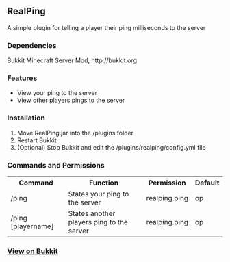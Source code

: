 <h2>RealPing</h2>

A simple plugin for telling a player their ping milliseconds to the server

<h3>Dependencies</h3>
Bukkit Minecraft Server Mod, http://bukkit.org

<h3>Features</h3>
<ul>
  <li>View your ping to the server</li>
  <li>View other players pings to the server</li>
</ul>
<h3>Installation</h3>
<ol>
  <li>Move RealPing.jar into the /plugins folder</li>
  <li>Restart Bukkit</li>
  <li>(Optional) Stop Bukkit and edit the /plugins/realping/config.yml file</li>
</ol>
<h3>Commands and Permissions</h3>
<table>
  <tbody>
    <tr>
      <th>Command</th>
      <th>Function</th>
      <th>Permission</th>
      <th>Default</th>
    </tr>
    <tr>
      <td>/ping</td>
      <td>States your ping to the server</td>
      <td>realping.ping</td>
      <td>op</td>
    </tr>
    <tr>
      <td>/ping [playername]</td>
      <td>States another players ping to the server</td>
      <td>realping.ping</td>
      <td>op</td>
    </tr>
  </tbody>
</table>
<h3><a href="http://dev.bukkit.org/bukkit-plugins/realping/">View on Bukkit</a></h3>
